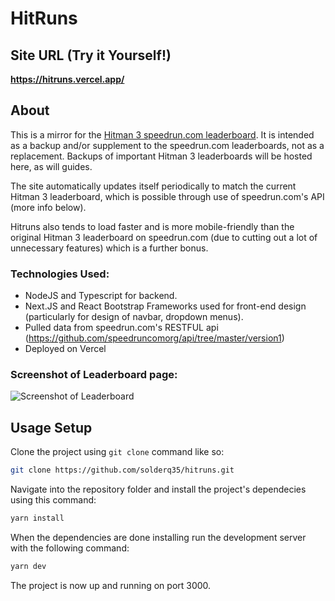 # HitRuns

## Site URL (Try it Yourself!)

**https://hitruns.vercel.app/**

## About

This is a mirror for the [Hitman 3 speedrun.com leaderboard](https://www.speedrun.com/hitman_3). It is intended as a backup and/or supplement to the speedrun.com leaderboards, not as a replacement. Backups of important Hitman 3 leaderboards will be hosted here, as will guides.

The site automatically updates itself periodically to match the current Hitman 3 leaderboard, which is possible through use of speedrun.com's API (more info below).

Hitruns also tends to load faster and is more mobile-friendly than the original Hitman 3 leaderboard on speedrun.com (due to cutting out a lot of unnecessary features) which is a further bonus.

### Technologies Used:

-   NodeJS and Typescript for backend.
-   Next.JS and React Bootstrap Frameworks used for front-end design (particularly for design of navbar, dropdown menus).
-   Pulled data from speedrun.com's RESTFUL api (https://github.com/speedruncomorg/api/tree/master/version1)
-   Deployed on Vercel

### Screenshot of Leaderboard page:

![Screenshot of Leaderboard](https://media.discordapp.net/attachments/833505136290299935/993949617760772206/unknown.png?width=1154&height=670)

## Usage Setup

Clone the project using `git clone` command like so:

```sh
git clone https://github.com/solderq35/hitruns.git
```

Navigate into the repository folder and install the project's dependecies using this command:

```sh
yarn install
```

When the dependencies are done installing run the development server with the following command:

```sh
yarn dev
```

The project is now up and running on port 3000.
